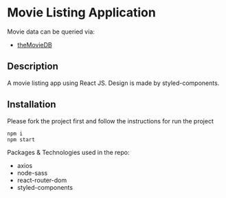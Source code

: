 # Movie Listing Application

Movie data can be queried via:

- [theMovieDB](https://www.themoviedb.org/)

## Description

A movie listing app using React JS. Design is made by styled-components.

## Installation

Please fork the project first and follow the instructions for run the project

```
npm i
npm start
```

Packages & Technologies used in the repo:

- axios
- node-sass
- react-router-dom
- styled-components
